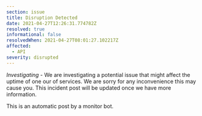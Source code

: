```yaml
---
section: issue
title: Disruption Detected
date: 2021-04-27T12:26:31.774782Z
resolved: true
informational: false
resolvedWhen: 2021-04-27T08:01:27.102217Z
affected:
  - API
severity: disrupted
---
```

*Investigating* - We are investigating a potential issue that might affect the uptime of one our of services. We are sorry for any inconvenience this may cause you. This incident post will be updated once we have more information.

This is an automatic post by a monitor bot.
        